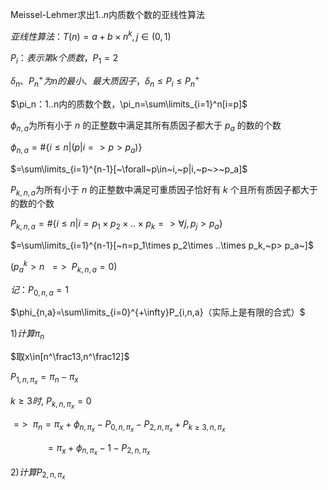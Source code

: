 Meissel-Lehmer求出$1..n$内质数个数的亚线性算法

$亚线性算法：T(n)=a+b\times n^k, j\in (0, 1)$

$P_i：表示第k个质数，P_1=2$

$\delta_n、P_n^+为n的最小、最大质因子，\delta_n\le P_i\le P_n^+$

$\pi_n：1..n内的质数个数，\pi_n=\sum\limits_{i=1}^n[i=p]$

$\phi_{n,a}$为所有小于 $n$ 的正整数中满足其所有质因子都大于 $p_a$ 的数的个数

$\phi_{n,a}=\#\{i\le n|(p | i=>p>p_a)\}$

$=\sum\limits_{i=1}^{n-1}[~\forall~p\in~i,~p|i,~p~>~p_a]$

$P_{k, n, a}$为所有小于 $n$ 的正整数中满足可重质因子恰好有 $k$ 个且所有质因子都大于  的数的个数

$P_{k, n, a}=\#\{i\le n|i=p_1\times p_2\times ..\times p_k=>\forall j, p_j>p_a\}$

$=\sum\limits_{i=1}^{n-1}[~n=p_1\times p_2\times ..\times p_k,~p> p_a~]$

$(p_a^k>n~~=>~~P_{k,n,a}=0)$

$记：P_{0,n,a}=1$

$\phi_{n,a}=\sum\limits_{i=0}^{+\infty}P_{i,n,a}（实际上是有限的合式）$

$1)计算\pi_n$

$取x\in[n^\frac13,n^\frac12]$

$P_{1,n,\pi_{x}}=\pi_n-\pi_{x}$

$k\ge 3时,~P_{k,n,\pi_{x}}=0$

$=>~~\pi_n=\pi_x+\phi_{n,\pi_x}-P_{0,n,\pi_x}-P_{2,n,\pi_x}+P_{k\ge3,n,\pi_x}$

$~~~~~~~~~~~~~~=\pi_x+\phi_{n,\pi_x}-1-P_{2,n,\pi_x}$

$2)计算P_{2,n,\pi_x}$
